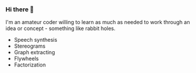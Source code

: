 ### Hi there 👋

I'm an amateur coder willing to learn as much as needed to work through an idea or concept - something like rabbit holes.
- Speech synthesis
- Stereograms
- Graph extracting
- Flywheels
- Factorization

<!--
**azmoc/azmoc** is a ✨ _special_ ✨ repository because its `README.md` (this file) appears on your GitHub profile.

Here are some ideas to get you started:

- 🔭 I’m currently working on ...
- 🌱 I’m currently learning ...
- 👯 I’m looking to collaborate on ...
- 🤔 I’m looking for help with ...
- 💬 Ask me about ...
- 📫 How to reach me: ...
- 😄 Pronouns: ...
- ⚡ Fun fact: ...
-->
